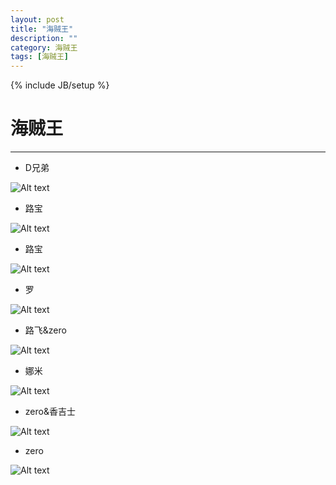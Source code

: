 ```yaml
---
layout: post
title: "海贼王"
description: ""
category: 海贼王
tags: [海贼王]
---
```

{% include JB/setup %}

# 海贼王
---

* D兄弟

![Alt text](/image/onepiece/D-brother.jpg)

* 路宝

![Alt text](/image/onepiece/lubao.jpg)

* 路宝

![Alt text](/image/onepiece/lufei.jpg)

* 罗

![Alt text](/image/onepiece/luo.jpg)

* 路飞&zero

![Alt text](/image/onepiece/lusuo.jpg)

* 娜米

![Alt text](/image/onepiece/nami.jpg)

* zero&香吉士

![Alt text](/image/onepiece/suoxiang.jpg)

* zero

![Alt text](/image/onepiece/zero.jpg)




